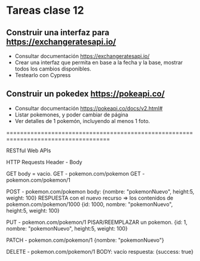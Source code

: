 # Tareas clase 12

## Construir una interfaz para https://exchangeratesapi.io/

- Consultar documentación https://exchangeratesapi.io/
- Crear una interfaz que permita en base a la fecha y la base, mostrar todos los cambios disponibles.
- Testearlo con Cypress

## Construir un pokedex https://pokeapi.co/

- Consultar documentación https://pokeapi.co/docs/v2.html#
- Listar pokemones, y poder cambiar de página
- Ver detalles de 1 pokemón, incluyendo al menos 1 foto.

====================================================================================

RESTful Web APIs

HTTP Requests
Header - Body

GET body = vacio.
GET - pokemon.com/pokemon
GET - pokemon.com/pokemon/1

POST - pokemon.com/pokemon
body: {nombre: "pokemonNuevo", height:5, weight: 100}
RESPUESTA con el nuevo recurso => los contenidos de pokemon.com/pokemon/1000
{id: 1000, nombre: "pokemonNuevo", height:5, weight: 100}

PUT - pokemon.com/pokemon/1
PISAR/REEMPLAZAR un pokemon.
{id: 1, nombre: "pokemonNuevo", height:5, weight: 100}

PATCH - pokemon.com/pokemon/1
{nombre: "pokemonNuevo"}

DELETE - pokemon.com/pokemon/1
BODY: vacío
respuesta: {success: true}

